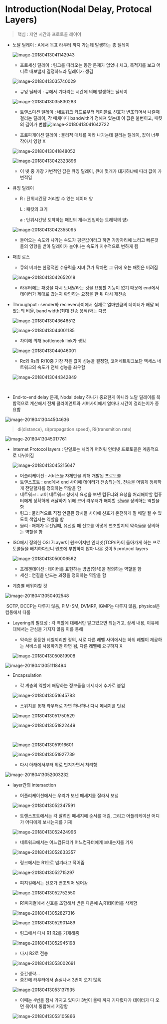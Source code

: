 # Introduction(Nodal Delay, Protocal Layers)

> 핵심 : 지연 시간과 프로토콜 레이어

* 노달 딜레이 : A에서 목표 라우터 까지 가는데 발생하는 총 딜레이

  ![image-20180413041142943](/Users/soonhojang/Documents/마크다운/네트워크/assets/image-20180413041142943.png)

  * 프로세싱 딜레이 : 링크를 따라오는 동안 문제가 없었나 체크, 목적지를 보고 어디로 내보낼지 결정하느라 딜레이가 생김

  ![image-20180413035740029](/Users/soonhojang/Documents/%E1%84%86%E1%85%A1%E1%84%8F%E1%85%B3%E1%84%83%E1%85%A1%E1%84%8B%E1%85%AE%E1%86%AB/%E1%84%82%E1%85%A6%E1%84%90%E1%85%B3%E1%84%8B%E1%85%AF%E1%84%8F%E1%85%B3/assets/image-20180413035740029.png)

  - 큐잉 딜레이 : 큐에서 기다리는 시간에 의해 발생하는 딜레이

  ![image-20180413035830283](/Users/soonhojang/Documents/%E1%84%86%E1%85%A1%E1%84%8F%E1%85%B3%E1%84%83%E1%85%A1%E1%84%8B%E1%85%AE%E1%86%AB/%E1%84%82%E1%85%A6%E1%84%90%E1%85%B3%E1%84%8B%E1%85%AF%E1%84%8F%E1%85%B3/assets/image-20180413035830283.png)

  - 트랜스미션 딜레이 : 네트워크 카드로부터 케이블로 신호가 변조되어서 나갈때 걸리는 딜레이,  각 매체마다 bandwith가 정해져 있는데 이 값은 불변이고, 패킷의 길이가 변함![image-20180413041642722](/Users/soonhojang/Documents/마크다운/네트워크/assets/image-20180413041642722.png)


  - 프로파게이션 딜레이 : 물리적 매체를 따라 나가는데 걸리는 딜레이, 값이 너무 작아서 영향 X

  ![image-20180413041848052](/Users/soonhojang/Documents/마크다운/네트워크/assets/image-20180413041848052.png)

  ![image-20180413042323896](/Users/soonhojang/Documents/마크다운/네트워크/assets/image-20180413042323896.png)

  * 이 넷 중 가장 가변적인 값은 큐잉 딜레이, 큐에 몇개가 대기하냐에 따라 값이 가변적임 

* 큐잉 딜레이

  * R : 단위시간당 처리할 수 있는 데이터 양

    L : 패킷의 크기

    a : 단위시간당 도착하는 패킷의 개수(진입하는 트래픽의 양)

  ![image-20180413042355095](/Users/soonhojang/Documents/마크다운/네트워크/assets/image-20180413042355095.png)

  * 들어오는 속도와 나가는 속도가 평균값이라고 하면 가장자리에 느리고 빠른것들의 영향을 받아 딜레이가 늘어나는 속도가 지수적으로 변하게 됨

* 패킷 로스

  * 큐의 버퍼는 한정적인 수용력을 지녀 큐가 꽉차면 그 뒤에 오는 패킷은 버려짐

  ![image-20180413042652018](/Users/soonhojang/Documents/마크다운/네트워크/assets/image-20180413042652018.png)

  * 라우터에는 패킷을 다시 보내달라는 것을 요청할 기능이 없기 때문에 end에서 데이터가 제대로 갔는지 확인하는 요청을 한 뒤 다시 재전송

* Throughput : sender와 reciever사이에서 실제로 얼마만큼의 데이터가 배달 되었는의 비율, band width(최대 전송 용적)와는 다름

  ![image-20180413043646512](/Users/soonhojang/Documents/마크다운/네트워크/assets/image-20180413043646512.png)

  ![image-20180413044001185](/Users/soonhojang/Documents/마크다운/네트워크/assets/image-20180413044001185.png)

  * 차이에 의해 bottleneck link가 생김

  ![image-20180413044046001](/Users/soonhojang/Documents/마크다운/네트워크/assets/image-20180413044046001.png)

  * Rc와 Rs와 R/10중 가장 작은 값이 성능을 결정함, 코어네트워크보단 엑세스 네트워크의 속도가 전체 성능을 좌우함

  ![image-20180413044342849](/Users/soonhojang/Documents/마크다운/네트워크/assets/image-20180413044342849.png)

  ​

* End-to-end delay 문제, Nodal delay 하나가 중요한게 아니라 노달 딜레이를 복합적으로 계산해서 전체 클라이언트와 서버사이에서 얼마나 시간이 걸리는지가 중요함

![image-20180413044504636](/Users/soonhojang/Documents/마크다운/네트워크/assets/image-20180413044504636.png)

>  di(distance), si(propagation speed), Ri(transmition rate)

![image-20180413045017761](/Users/soonhojang/Documents/마크다운/네트워크/assets/image-20180413045017761.png)

* Internet Protocol layers : 단일로는 처리가 어려워 인터넷 프로토콜은 계층적으로 나뉘어짐

  ![image-20180413045215647](/Users/soonhojang/Documents/마크다운/네트워크/assets/image-20180413045215647.png)

  * 어플리케이션 : 서비스들 자체만을 위해 개발된 프로토콜
  * 트랜스포트 : end에서 end 사이에 데이터가 전송되는데, 전송을 어떻게 정확하게 전달할지를 정의하는 역할을 함
  * 네트워크 : 코어 네트워크 상에서 요청을 보낸 컴퓨터와 요청을 처리해야할 컴퓨터에게 정확하게 배달하기 위해 코어 라우터가 해야할 것들을 정의하는 역할을 함
  * 링크 : 물리적으로 직접 연결된 장치들 사이에 신호가 온전하게 잘 배달 될 수 있도록 책임지는 역할을 함
  * 물리 : 매체가 무선일때, 유선일 때 신호를 어떻게 변조할지의 약속들을 정의하는 역할을 함 

* ISO에서 정의한 OSI 7Layer이 원조이지만 인터넷(TCP/IP)이 돌아가게 하는 프로토콜들을 배치하다보니 원조에 부합하지 않아 나온 것이 5 protocol layers

  ![image-20180413050006562](/Users/soonhojang/Documents/마크다운/네트워크/assets/image-20180413050006562.png)

  * 프레젠테이션 : 데이터를 표현하는 방법(형식)을 정의하는 역할을 함
  * 세션 : 연결을 만드는 과정을 정의하는 역할을 함

* 계층별 배워야할 것

![image-20180413050402548](/Users/soonhojang/Documents/마크다운/네트워크/assets/image-20180413050402548.png)

​	SCTP, DCCP는 다루지 않음, PIM-SM, DVMRP, IGMP는 다루지 않음, physical은 컴통에서 다룸

* Layering의 필요성 : 각 역할에 대해서만 알고있으면 되는거고, 상세 내용, 이유에 대해서는 관심을 가지지 않음 이를 통해 

   * 약속은 동등한 레벨끼리만 정의, 서로 다른 레벨 사이에서는 하위 레벨이 제공하는 서비스를 사용하기만 하면 됨, 다른 레벨에 요구하지 X

   ![image-20180413050819908](/Users/soonhojang/Documents/마크다운/네트워크/assets/image-20180413050819908.png)

![image-20180413051118494](/Users/soonhojang/Documents/마크다운/네트워크/assets/image-20180413051118494.png)


* Encapsulation


  * 각 계층의 역할에 해당하는 정보들을 메세지에 추가로 붙임

  ![image-20180413051645783](/Users/soonhojang/Documents/마크다운/네트워크/assets/image-20180413051645783.png)

  * 스위치를 통해 라우터로 가면 하나하나 다시 메세지를 벗김

  ![image-20180413051750529](/Users/soonhojang/Documents/마크다운/네트워크/assets/image-20180413051750529.png)

  ![image-20180413051822449](/Users/soonhojang/Documents/마크다운/네트워크/assets/image-20180413051822449.png)

  ​

  ![image-20180413051916601](/Users/soonhojang/Documents/마크다운/네트워크/assets/image-20180413051916601.png)

  ![image-20180413051927739](/Users/soonhojang/Documents/마크다운/네트워크/assets/image-20180413051927739.png)

  * 다시 아래에서부터 위로 벗겨가면서 처리함

![image-20180413052003232](/Users/soonhojang/Documents/마크다운/네트워크/assets/image-20180413052003232.png)

* layer간의 intersaction

  * 어플리케이션에서는 우리가 보낸 메세지를 잘라서 보냄

  ![image-20180413052347591](/Users/soonhojang/Documents/마크다운/네트워크/assets/image-20180413052347591.png)

  * 트랜스포트에서는 각 잘려진 메세지에 순서를 매김, 그리고 어플리케이션 어디가 어디에게 보내는지를 기재

  ![image-20180413052424996](/Users/soonhojang/Documents/마크다운/네트워크/assets/image-20180413052424996.png)

  * 네트워크에서는 어느컴퓨터가 어느컴퓨터에게 보내는지를 기재

  ![image-20180413052633357](/Users/soonhojang/Documents/마크다운/네트워크/assets/image-20180413052633357.png)

  * 링크에서는 R1으로 넘겨라고 적어줌

  ![image-20180413052715297](/Users/soonhojang/Documents/마크다운/네트워크/assets/image-20180413052715297.png)

  * 피지컬에서는 신호가 변조되어 넘어감

  ![image-20180413052752550](/Users/soonhojang/Documents/마크다운/네트워크/assets/image-20180413052752550.png)

  * R1피지컬에서 신호를 조합해서 받은 다음에 A,R1데이터를 삭제함

  ![image-20180413052827316](/Users/soonhojang/Documents/마크다운/네트워크/assets/image-20180413052827316.png)

  ![image-20180413052901489](/Users/soonhojang/Documents/마크다운/네트워크/assets/image-20180413052901489.png)

  * 링크에서 다시 R1 R2를 기재해줌

  ![image-20180413052945198](/Users/soonhojang/Documents/마크다운/네트워크/assets/image-20180413052945198.png)

  * 다시 R2로 전송

  ![image-20180413053002691](/Users/soonhojang/Documents/마크다운/네트워크/assets/image-20180413053002691.png)

  * 중간생략...
  * 중간에 라우터에서 손실나서 3번이 오지 않음

  ![image-20180413053137935](/Users/soonhojang/Documents/마크다운/네트워크/assets/image-20180413053137935.png)

  * 이때는 4번을 잠시 가지고 있다가 3번이 올때 까지 기다렸다가 데이터가 다 오면 묶어서 통합해서 저장함

  ![image-20180413053105866](/Users/soonhojang/Documents/마크다운/네트워크/assets/image-20180413053105866.png)